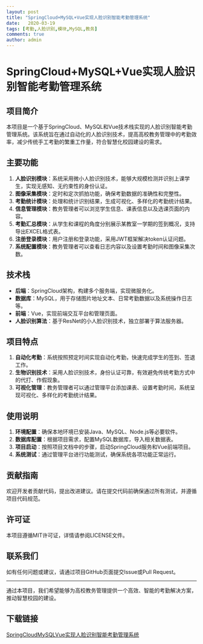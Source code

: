 ```yaml
---
layout: post
title: "SpringCloud+MySQL+Vue实现人脸识别智能考勤管理系统"
date:   2020-03-19
tags: [考勤,人脸识别,模块,MySQL,教务]
comments: true
author: admin
---
```

# SpringCloud+MySQL+Vue实现人脸识别智能考勤管理系统

## 项目简介
本项目是一个基于SpringCloud、MySQL和Vue技术栈实现的人脸识别智能考勤管理系统。该系统旨在通过自动化的人脸识别技术，提高高校教务管理中的考勤效率，减少传统手工考勤的繁重工作量，符合智慧化校园建设的需求。

## 主要功能
1. **人脸识别模块**：系统采用微小人脸识别技术，能够大规模检测并识别上课学生，实现无感知、无约束性的身份认证。
2. **图像采集模块**：定时和定次抓拍功能，确保考勤数据的准确性和完整性。
3. **考勤统计模块**：处理和统计识别结果，生成可视化、多样化的考勤统计结果。
4. **信息管理模块**：教务管理者可以浏览学生信息、课表信息以及选课页面的内容。
5. **考勤汇总模块**：从学生和课程的角度分别展示某教室一学期的签到概况，支持导出EXCEL格式表。
6. **注册登录模块**：用户注册和登录功能，采用JWT框架解决token认证问题。
7. **系统配置模块**：教务管理者可以查看日志内容以及设置考勤时间和图像采集次数。

## 技术栈
- **后端**：SpringCloud架构，构建多个服务端，实现微服务化。
- **数据库**：MySQL，用于存储图片地址文本、日常考勤数据以及系统操作日志等。
- **前端**：Vue，实现前端交互平台和管理页面。
- **人脸识别算法**：基于ResNet的小人脸识别技术，独立部署于算法服务器。

## 项目特点
1. **自动化考勤**：系统按照预定时间实现自动化考勤，快速完成学生的签到、签退工作。
2. **生物识别技术**：采用人脸识别技术，身份认证可靠，有效避免传统考勤方式中的代打、作假现象。
3. **可视化管理**：教务管理者可以通过管理平台添加课表、设置考勤时间，系统呈现可视化、多样化的考勤统计结果。

## 使用说明
1. **环境配置**：确保本地环境已安装Java、MySQL、Node.js等必要软件。
2. **数据库配置**：根据项目需求，配置MySQL数据库，导入相关数据表。
3. **项目启动**：按照项目文档中的步骤，启动SpringCloud服务和Vue前端项目。
4. **系统测试**：通过管理平台进行功能测试，确保系统各项功能正常运行。

## 贡献指南
欢迎开发者贡献代码，提出改进建议。请在提交代码前确保通过所有测试，并遵循项目代码规范。

## 许可证
本项目遵循MIT许可证，详情请参阅LICENSE文件。

## 联系我们
如有任何问题或建议，请通过项目GitHub页面提交Issue或Pull Request。

---

通过本项目，我们希望能够为高校教务管理提供一个高效、智能的考勤解决方案，推动智慧校园的建设。

## 下载链接

[SpringCloudMySQLVue实现人脸识别智能考勤管理系统](https://pan.quark.cn/s/c04c78e86fc1)